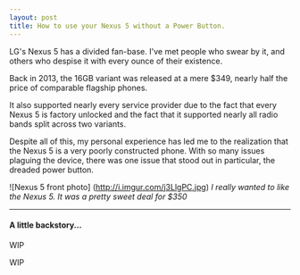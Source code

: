 ```yaml
---
layout: post
title: How to use your Nexus 5 without a Power Button.
---
```


LG's Nexus 5 has a divided fan-base. I've met people who swear by it, and others who despise it with every ounce of their existence.

Back in 2013, the 16GB variant was released at a mere $349, nearly half the price of comparable flagship phones.

It also supported nearly every service provider due to the fact that every Nexus 5 is factory unlocked and the fact that it supported nearly all radio bands split across two variants.

Despite all of this, my personal experience has led me to the realization that the Nexus 5 is a very poorly constructed phone. With so many issues plaguing the device, there was one issue that stood out in particular, the dreaded power button.

![Nexus 5 front photo] (http://i.imgur.com/j3LlgPC.jpg)
*I really wanted to like the Nexus 5. It was a pretty sweet deal for $350*

---

#### A little backstory...

WIP

WIP
